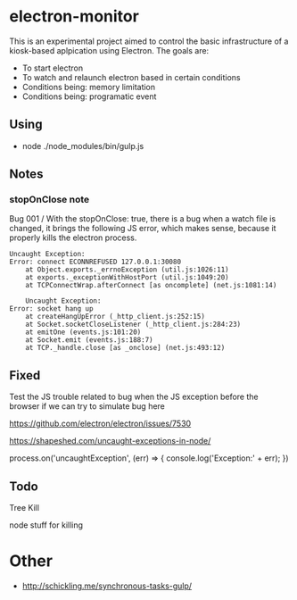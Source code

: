 # electron-monitor

This is an experimental project aimed to control the basic infrastructure of a kiosk-based aplpication using Electron. The goals are: 

* To start electron
* To watch and relaunch electron based in certain conditions
* Conditions being: memory limitation
* Conditions being: programatic event

## Using

* node ./node_modules/bin/gulp.js

## Notes

### stopOnClose note

Bug 001 / With the stopOnClose: true, there is a bug when a watch file is changed, it brings the following JS error, which makes sense, because it properly kills the electron process.  
```
Uncaught Exception:
Error: connect ECONNREFUSED 127.0.0.1:30080
    at Object.exports._errnoException (util.js:1026:11)
    at exports._exceptionWithHostPort (util.js:1049:20)
    at TCPConnectWrap.afterConnect [as oncomplete] (net.js:1081:14)

    Uncaught Exception:
Error: socket hang up
    at createHangUpError (_http_client.js:252:15)
    at Socket.socketCloseListener (_http_client.js:284:23)
    at emitOne (events.js:101:20)
    at Socket.emit (events.js:188:7)
    at TCP._handle.close [as _onclose] (net.js:493:12)
```

## Fixed 

Test the JS trouble related to bug when the JS exception before the browser
if we can try to simulate bug here

https://github.com/electron/electron/issues/7530

https://shapeshed.com/uncaught-exceptions-in-node/

process.on('uncaughtException', (err) => {
  console.log('Exception:' + err);
})

## Todo 

Tree Kill

node stuff for killing

# Other

* http://schickling.me/synchronous-tasks-gulp/
